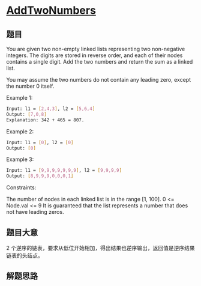 # [AddTwoNumbers](https://leetcode.com/problems/add-two-numbers/)

## 题目
You are given two non-empty linked lists representing two non-negative integers. The digits are stored in reverse order, and each of their nodes contains a single digit. Add the two numbers and return the sum as a linked list.

You may assume the two numbers do not contain any leading zero, except the number 0 itself.



Example 1:
```bash
Input: l1 = [2,4,3], l2 = [5,6,4]
Output: [7,0,8]
Explanation: 342 + 465 = 807.
```

Example 2:

```bash
Input: l1 = [0], l2 = [0]
Output: [0]
```

Example 3:
```bash
Input: l1 = [9,9,9,9,9,9,9], l2 = [9,9,9,9]
Output: [8,9,9,9,0,0,0,1]
```

Constraints:

The number of nodes in each linked list is in the range [1, 100].
0 <= Node.val <= 9
It is guaranteed that the list represents a number that does not have leading zeros.

## 题目大意
2 个逆序的链表，要求从低位开始相加，得出结果也逆序输出，返回值是逆序结果链表的头结点。


## 解题思路

